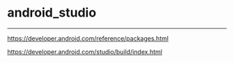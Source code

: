 # android_studio
---
https://developer.android.com/reference/packages.html

https://developer.android.com/studio/build/index.html
